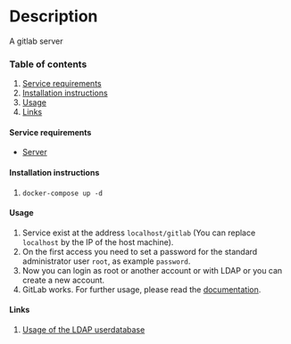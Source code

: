 # Description

A gitlab server

### Table of contents

1. [Service requirements](#service-requirements)
1. [Installation instructions](#installation-instructions)
1. [Usage](#usage)
1. [Links](#links)

#### Service requirements

- [Server](../../../base/operating-system)

#### Installation instructions

1. `docker-compose up -d`

#### Usage

1. Service exist at the address `localhost/gitlab` (You can replace `localhost` by the IP of the host machine).
1. On the first access you need to set a password for the standard administrator user `root`, as example `password`.
1. Now you can login as root or another account or with LDAP or you can create a new account.
1. GitLab works. For further usage, please read the [documentation](https://docs.gitlab.com/).

#### Links

1. [Usage of the LDAP userdatabase](https://ux-2s18.inf.h-brs.de/faq/informationen-fuer-labore/nutzen-der-ldap-benutzerdatenbank)
